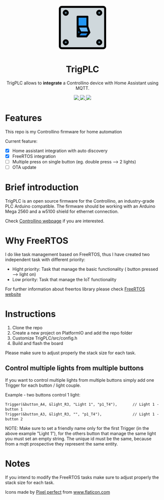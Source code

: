 <p align="center">
  <img src="./assets/light-switch.svg" width="154">
  <h1 align="center">TrigPLC</h1>
  <p align="center">TrigPLC allows to <b>integrate</b> a Controllino device with Home Assistant using MQTT.<p>
  <p align="center">
    <a href="https://github.com/mrwolfjunior/TrigPLC/blob/master/LICENSE">
      <img src="https://img.shields.io/badge/license-GPLv3-blue.svg" />
    </a>
    <a href="https://www.arduino.cc">
    	<img src="https://img.shields.io/badge/built%20for-Arduino-green.svg" />
    </a>
    <a href="https://www.controllino.com">
    	<img src="https://img.shields.io/badge/built%20for-Controllino-green.svg" />
    </a>
  </p>
</p>

# Features

This repo is my Controllino firmware for home automation

Current feature:

- [x] Home assistant integration with auto discovery
- [x] FreeRTOS integration
- [ ] Multiple press on single button (eg. double press --> 2 lights)
- [ ] OTA update 

# Brief introduction

TrigPLC is an open source firmware for the Controllino, an industry-grade PLC Arduino compatible. The firmware should be working with an Arduino Mega 2560 and a w5100 shield for ethernet connection.

Check [Controllino webpage](https://www.controllino.com/) if you are interested.

# Why FreeRTOS

I do like task management based on FreeRTOS, thus I have created two independent task with different priority:

- Hight priority: Task that manage the basic functionality ( button pressed --> light on)
- Low priority: Task that manage the IoT functionality

For further information about freertos library please check [FreeRTOS website](https://www.freertos.org/)

# Instructions

1. Clone the repo
2. Create a new project on PlatformIO and add the repo folder
3. Customize TrigPLC/src/config.h
5. Build and flash the board

Please make sure to adjust properly the stack size for each task.

## Control multiple lights from multiple buttons

If you want to control multiple lights from multiple buttons simply add one Trigger for each button / light couple. 

Example - two buttons control 1 light:

    Trigger(&button_A4, &light_R3, "Light 1", "p1_T4"),       // Light 1 - button 1
    Trigger(&button_A3, &light_R3, "", "p1_T4"),              // Light 1 - button 2

NOTE: Make sure to set a friendly name only for the first Trigger (in the above example "Light 1"), for the others button that manage the same light you must set an empty string. The unique id must be the same, because from a mqtt prospective they represent the same entity.

# Notes

If you intend to modify the FreeRTOS tasks make sure to adjust properly the stack size for each task.

<p align="center">
<div>Icons made by <a href="https://www.flaticon.com/authors/pixel-perfect" title="Pixel perfect">Pixel perfect</a> from <a href="https://www.flaticon.com/" title="Flaticon">www.flaticon.com</a></div>
</p>
